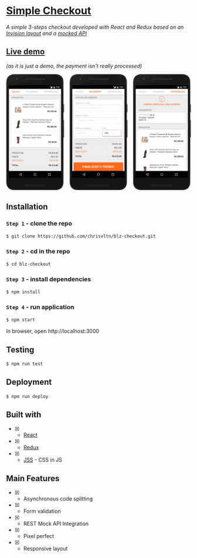 # [Simple Checkout]

*A simple 3-steps checkout developed with React and Redux based on an [Invision layout] and a [mocked API]*

## [Live demo]

*(as it is just a demo, the payment isn't really processed)*

[![Live demo](readme/demo.png)](https://chrisvltn.github.io/blz-checkout)

## Installation

### `Step 1` - clone the repo

```bash
$ git clone https://github.com/chrisvltn/blz-checkout.git
```

### `Step 2` - cd in the repo

```bash
$ cd blz-checkout
```

### `Step 3` - install dependencies

```bash
$ npm install
```

### `Step 4` - run application

```bash
$ npm start
```

In browser, open http://localhost:3000

## Testing

```bash
$ npm run test
```

## Deployment

```bash
$ npm run deploy
```

## Built with

- [x] - [React]
- [x] - [Redux]
- [x] - [JSS] - CSS in JS

## Main Features

- [x] - Asynchronous code splitting
- [x] - Form validation
- [x] - REST Mock API Integration
- [x] - Pixel perfect
- [x] - Responsive layout


[Simple Checkout]: https://chrisvltn.github.io/blz-checkout
[Live demo]: https://chrisvltn.github.io/blz-checkout
[React]: https://reactjs.org/
[Redux]: https://redux.js.org/
[JSS]: https://cssinjs.org/
[chrisvltn]: https://github.com/chrisvltn
[Invision layout]: https://projects.invisionapp.com/prototype/front-test-cji0j0khf005c1t0132358e8k
[mocked API]: https://www.mocky.io/v2/5b15c4923100004a006f3c07
